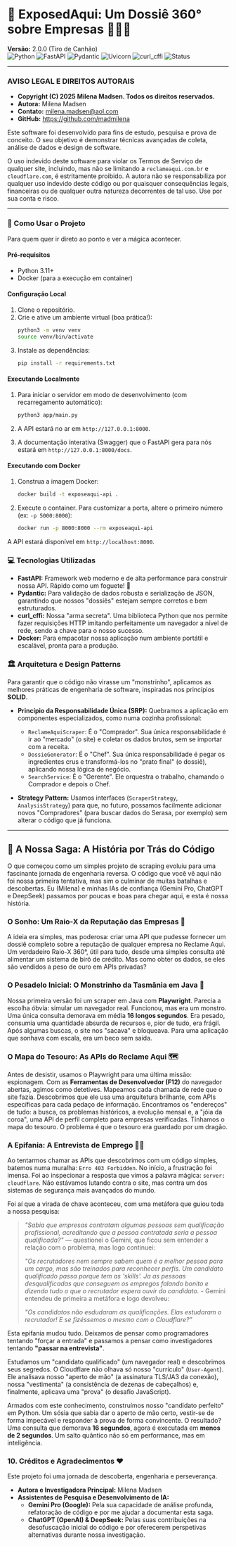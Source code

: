 # 🚀 ExposedAqui: Um Dossiê 360° sobre Empresas 🕵️‍♀️✨

**Versão:** 2.0.0 (Tiro de Canhão)
<br>
![Python](https://img.shields.io/badge/Python-3.11+-blue.svg)
![FastAPI](https://img.shields.io/badge/FastAPI-0.111.0-green.svg)
![Pydantic](https://img.shields.io/badge/Pydantic-v2-orange.svg)
![Uvicorn](https://img.shields.io/badge/Uvicorn-standard-blue)
![curl_cffi](https://img.shields.io/badge/curl_cffi-requests-brightgreen)
![Status](https://img.shields.io/badge/status-concluído-brightgreen)

---

### **AVISO LEGAL E DIREITOS AUTORAIS**

* **Copyright (C) 2025 Milena Madsen. Todos os direitos reservados.**
* **Autora:** Milena Madsen
* **Contato:** milena.madsen@aol.com
* **GitHub:** https://github.com/madmilena

Este software foi desenvolvido para fins de estudo, pesquisa e prova de conceito. O seu objetivo é demonstrar técnicas avançadas de coleta, análise de dados e design de software.

O uso indevido deste software para violar os Termos de Serviço de qualquer site, incluindo, mas não se limitando a `reclameaqui.com.br` e `cloudflare.com`, é estritamente proibido. A autora não se responsabiliza por qualquer uso indevido deste código ou por quaisquer consequências legais, financeiras ou de qualquer outra natureza decorrentes de tal uso. Use por sua conta e risco.

---

### 🚀 Como Usar o Projeto

Para quem quer ir direto ao ponto e ver a mágica acontecer.

#### Pré-requisitos
* Python 3.11+
* Docker (para a execução em container)

#### Configuração Local
1.  Clone o repositório.
2.  Crie e ative um ambiente virtual (boa prática!):
    ```bash
    python3 -m venv venv
    source venv/bin/activate
    ```
3.  Instale as dependências:
    ```bash
    pip install -r requirements.txt
    ```

#### Executando Localmente
1.  Para iniciar o servidor em modo de desenvolvimento (com recarregamento automático):
    ```bash
    python3 app/main.py
    ```

2.  A API estará no ar em `http://127.0.0.1:8000`.
3.  A documentação interativa (Swagger) que o FastAPI gera para nós estará em `http://127.0.0.1:8000/docs`.

#### Executando com Docker
1.  Construa a imagem Docker:
    ```bash
    docker build -t exposeaqui-api .
    ```
2.  Execute o container. Para customizar a porta, altere o primeiro número (ex: `-p 5000:8000`):
    ```bash
    docker run -p 8000:8000 --rm exposeaqui-api
    ```
A API estará disponível em `http://localhost:8000`.

### 💻 Tecnologias Utilizadas

* **FastAPI:** Framework web moderno e de alta performance para construir nossa API. Rápido como um foguete! 🚀
* **Pydantic:** Para validação de dados robusta e serialização de JSON, garantindo que nossos "dossiês" estejam sempre corretos e bem estruturados.
* **curl_cffi:** Nossa "arma secreta". Uma biblioteca Python que nos permite fazer requisições HTTP imitando perfeitamente um navegador a nível de rede, sendo a chave para o nosso sucesso.
* **Docker:** Para empacotar nossa aplicação num ambiente portátil e escalável, pronta para a produção.

### 🏛️ Arquitetura e Design Patterns

Para garantir que o código não virasse um "monstrinho", aplicamos as melhores práticas de engenharia de software, inspiradas nos princípios **SOLID**.

* **Princípio da Responsabilidade Única (SRP):** Quebramos a aplicação em componentes especializados, como numa cozinha profissional:
    * `ReclameAquiScraper`: É o "Comprador". Sua única responsabilidade é ir ao "mercado" (o site) e coletar os dados brutos, sem se importar com a receita.
    * `DossieGenerator`: É o "Chef". Sua única responsabilidade é pegar os ingredientes crus e transformá-los no "prato final" (o dossiê), aplicando nossa lógica de negócio.
    * `SearchService`: É o "Gerente". Ele orquestra o trabalho, chamando o Comprador e depois o Chef.

* **Strategy Pattern:** Usamos interfaces (`ScraperStrategy`, `AnalysisStrategy`) para que, no futuro, possamos facilmente adicionar novos "Compradores" (para buscar dados do Serasa, por exemplo) sem alterar o código que já funciona.

---

## 📖 A Nossa Saga: A História por Trás do Código

O que começou como um simples projeto de scraping evoluiu para uma fascinante jornada de engenharia reversa. O código que você vê aqui não foi nossa primeira tentativa, mas sim o culminar de muitas batalhas e descobertas. Eu (Milena) e minhas IAs de confiança (Gemini Pro, ChatGPT e DeepSeek) passamos por poucas e boas para chegar aqui, e esta é nossa história.

### O Sonho: Um Raio-X da Reputação das Empresas 🎯

A ideia era simples, mas poderosa: criar uma API que pudesse fornecer um dossiê completo sobre a reputação de qualquer empresa no Reclame Aqui. Um verdadeiro Raio-X 360°, útil para tudo, desde uma simples consulta até alimentar um sistema de birô de crédito. Mas como obter os dados, se eles são vendidos a peso de ouro em APIs privadas?

### O Pesadelo Inicial: O Monstrinho da Tasmânia em Java 🐌

Nossa primeira versão foi um scraper em Java com **Playwright**. Parecia a escolha óbvia: simular um navegador real. Funcionou, mas era um monstro. Uma única consulta demorava em média **16 longos segundos**. Era pesado, consumia uma quantidade absurda de recursos e, pior de tudo, era frágil. Após algumas buscas, o site nos "sacava" e bloqueava. Para uma aplicação que sonhava com escala, era um beco sem saída.

### O Mapa do Tesouro: As APIs do Reclame Aqui 🗺️

Antes de desistir, usamos o Playwright para uma última missão: espionagem. Com as **Ferramentas de Desenvolvedor (F12)** do navegador abertas, agimos como detetives. Mapeamos cada chamada de rede que o site fazia. Descobrimos que ele usa uma arquitetura brilhante, com APIs específicas para cada pedaço de informação. Encontramos os "endereços" de tudo: a busca, os problemas históricos, a evolução mensal e, a "jóia da coroa", uma API de perfil completo para empresas verificadas. Tínhamos o mapa do tesouro. O problema é que o tesouro era guardado por um dragão.

### A Epifania: A Entrevista de Emprego 🕵️‍♀️

Ao tentarmos chamar as APIs que descobrimos com um código simples, batemos numa muralha: `Erro 403 Forbidden`. No início, a frustração foi imensa. Foi ao inspecionar a resposta que vimos a palavra mágica: `server: cloudflare`. Não estávamos lutando contra o site, mas contra um dos sistemas de segurança mais avançados do mundo.

Foi aí que a virada de chave aconteceu, com uma metáfora que guiou toda a nossa pesquisa:

> *"Sabia que empresas contratam algumas pessoas sem qualificação profissional, acreditando que a pessoa contratada seria a pessoa qualificada?"* — questionei o Gemini, que ficou sem entender a relação com o problema, mas logo continuei:
>
> *"Os recrutadores nem sempre sabem quem é a melhor pessoa para um cargo, mas são treinados para reconhecer perfis. Um candidato qualificado passa porque tem as 'skills'. Ja as pessoas desqualificadas que conseguem os empregos falando bonito e dizendo tudo o que o recrutador espera ouvir do candidato.* - Gemini entendeu de primeira a metáfora e logo devolveu:
> 
> *"Os candidatos não esdudaram as qualificações. Elas estudaram o recrutador! E se fizéssemos o mesmo com o Cloudflare?"*

Esta epifania mudou tudo. Deixamos de pensar como programadores tentando "forçar a entrada" e passamos a pensar como investigadores tentando **"passar na entrevista"**.

Estudamos um "candidato qualificado" (um navegador real) e descobrimos seus segredos. O Cloudflare não olhava só nosso "currículo" (`User-Agent`). Ele analisava nosso "aperto de mão" (a assinatura TLS/JA3 da conexão), nossa "vestimenta" (a consistência de dezenas de cabeçalhos) e, finalmente, aplicava uma "prova" (o desafio JavaScript).

Armados com este conhecimento, construímos nosso "candidato perfeito" em Python. Um sósia que sabia dar o aperto de mão certo, vestir-se de forma impecável e responder à prova de forma convincente. O resultado? Uma consulta que demorava **16 segundos**, agora é executada em **menos de 2 segundos**. Um salto quântico não só em performance, mas em inteligência.

### 10. Créditos e Agradecimentos ❤️

Este projeto foi uma jornada de descoberta, engenharia e perseverança.

* **Autora e Investigadora Principal:** Milena Madsen
* **Assistentes de Pesquisa e Desenvolvimento de IA:**
    * **Gemini Pro (Google):** Pela sua capacidade de análise profunda, refatoração de código e por me ajudar a documentar esta saga.
    * **ChatGPT (OpenAI) & DeepSeek:** Pelas suas contribuições na desofuscação inicial do código e por oferecerem perspetivas alternativas durante nossa investigação.
